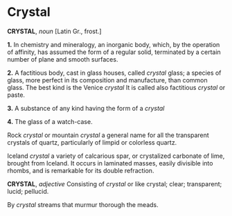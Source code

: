 # Crystal

**CRYSTAL**, _noun_ \[Latin Gr., frost.\]

**1.** In chemistry and mineralogy, an inorganic body, which, by the operation of affinity, has assumed the form of a regular solid, terminated by a certain number of plane and smooth surfaces.

**2.** A factitious body, cast in glass houses, called _crystal_ glass; a species of glass, more perfect in its composition and manufacture, than common glass. The best kind is the Venice _crystal_ It is called also factitious _crystal_ or paste.

**3.** A substance of any kind having the form of a _crystal_

**4.** The glass of a watch-case.

Rock _crystal_ or mountain _crystal_ a general name for all the transparent crystals of quartz, particularly of limpid or colorless quartz.

Iceland _crystal_ a variety of calcarious spar, or crystalized carbonate of lime, brought from Iceland. It occurs in laminated masses, easily divisible into rhombs, and is remarkable for its double refraction.

**CRYSTAL**, _adjective_ Consisting of _crystal_ or like crystal; clear; transparent; lucid; pellucid.

By _crystal_ streams that murmur thorough the meads.